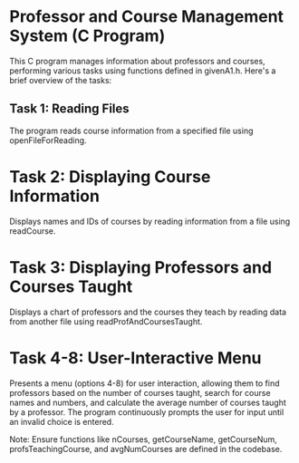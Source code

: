 # Professor and Course Management System (C Program)
This C program manages information about professors and courses, performing various tasks using functions defined in givenA1.h. Here's a brief overview of the tasks:

## Task 1: Reading Files

The program reads course information from a specified file using openFileForReading.

# Task 2: Displaying Course Information

Displays names and IDs of courses by reading information from a file using readCourse.

# Task 3: Displaying Professors and Courses Taught

Displays a chart of professors and the courses they teach by reading data from another file using readProfAndCoursesTaught.

# Task 4-8: User-Interactive Menu

Presents a menu (options 4-8) for user interaction, allowing them to find professors based on the number of courses taught, search for course names and numbers, and calculate the average number of courses taught by a professor. The program continuously prompts the user for input until an invalid choice is entered.

Note: Ensure functions like nCourses, getCourseName, getCourseNum, profsTeachingCourse, and avgNumCourses are defined in the codebase.
